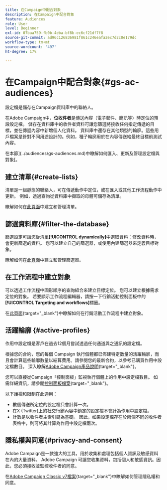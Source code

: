 ```yaml
---
title: 在Campaign中配合對象
description: 在Campaign中配合對象
feature: Audiences
role: User
level: Beginner
exl-id: 07baa759-fb0b-4eba-bf8b-ec6cf21df7f8
source-git-commit: ad96c126836981f861c246eafa2ec7d2c0e179dc
workflow-type: tm+mt
source-wordcount: '497'
ht-degree: 17%

---
```


# 在Campaign中配合對象{#gs-ac-audiences}

設定檔是儲存在Campaign資料庫中的聯絡人。

在Adobe Campaign中，**位收件者**&#x200B;是傳送內容（電子郵件、簡訊等）時定位的預設設定檔。 儲存在資料庫中的收件者資料可讓您篩選將接收任何指定傳遞的目標，並在傳遞內容中新增個人化資料。 資料庫中還存在其他類型的輪廓。這些用戶檔案是針對不同用途設計的。例如，種子輪廓用於在內容傳送給最終目標前測試內容。

在本節](../audiences/gs-audiences.md)中瞭解如何匯入、更新及管理設定檔與對象[。

## 建立清單{#create-lists}

清單是一組靜態的聯絡人，可在傳遞動作中定位，或在匯入或其他工作流程動作中更新。 例如，透過查詢從資料庫中擷取的母體可儲存為清單。

瞭解如何在[此頁面](../audiences/create-audiences.md)中建立和管理清單。

## 篩選資料庫{#filter-the-database}

篩選設定可讓您從清單&#x200B;**[!UICONTROL dynamically]**&#x200B;中選取資料：修改資料時，會更新篩選的資料。 您可以建立自己的篩選器，或使用內建篩選器來定義目標對象。

瞭解如何在[此頁面](../audiences/create-filters.md)中建立和管理篩選器。

## 在工作流程中建立對象

可以透過工作流程中圖形順序的查詢組合來建立目標定位。 您可以建立根據需求定位的對象。 若要顯示工作流程編輯器，請按一下行銷活動控制面板中的&#x200B;**[!UICONTROL Targeting and workflows]**&#x200B;標籤。

在[此頁面](https://experienceleague.adobe.com/docs/campaign/automation/campaign-orchestration/marketing-campaign-target.html?lang=zh-Hant){target="_blank"}中瞭解如何在行銷活動工作流程中建立對象。


## 活躍輪廓 {#active-profiles}

作用中設定檔是客戶在過去12個月嘗試透過任何通道與之通訊的設定檔。

根據您的合約，您的每個 Campaign 執行個體都已佈建特定數量的活躍輪廓，而且會計算這些輪廓數量以結算費用。請參閱您的最新合約，以參考已購買作用中設定檔數目。 深入瞭解[Adobe Campaign產品說明](https://helpx.adobe.com/tw/legal/product-descriptions/adobe-campaign-managed-cloud-services.html){target="_blank"}。

您可以直接從Campaign「控制面板」監視執行個體上的作用中設定檔數目。 如需詳細資訊，請參閱[控制面板檔案](https://experienceleague.adobe.com/docs/control-panel/using/performance-monitoring/active-profiles-monitoring.html){target="_blank"}。


以下護欄和限制在此適用：

* 數個傳送所定位的設定檔只會計算一次。
* 在X (Twitter)上的社交行銷內容中鎖定的設定檔不會計為作用中設定檔。
* 計數是以收件者主索引鍵為基礎。 因此，如果設定檔存在於兩個不同的收件者表格中，則可將其計算為作用中設定檔兩次。

## 隱私權與同意{#privacy-and-consent}

Adobe Campaign是一款強大的工具，用於收集和處理包括個人資訊及敏感資料在內的大量資料。 Adobe Campaign 可讓您收集資料，包括個人和敏感資訊。因此，您必須接收並監控收件者的同意。

在[Adobe Campaign Classic v7檔案](https://experienceleague.adobe.com/docs/campaign-classic/using/getting-started/privacy/privacy-and-recommendations.html?lang=zh-Hant){target="_blank"}中瞭解如何管理隱私權和同意。

